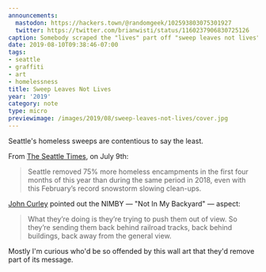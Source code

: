 ```yaml
---
announcements:
  mastodon: https://hackers.town/@randomgeek/102593803075301927
  twitter: https://twitter.com/brianwisti/status/1160237906830725126
caption: Somebody scraped the "lives" part off "sweep leaves not lives"
date: 2019-08-10T09:38:46-07:00
tags:
- seattle
- graffiti
- art
- homelessness
title: Sweep Leaves Not Lives
year: '2019'
category: note
type: micro
previewimage: /images/2019/08/sweep-leaves-not-lives/cover.jpg
---
```


Seattle's homeless sweeps are contentious to say the least.

From [The Seattle Times][], on July 9th:

[The Seattle Times]: https://www.seattletimes.com/seattle-news/homeless/on-way-to-long-term-changes-seattle-mayor-jenny-durkan-quietly-clears-homeless-camps/

> Seattle removed 75% more homeless encampments in the first four months of this year than during the same period in 2018, even with this February’s record snowstorm slowing clean-ups.

[John Curley][] pointed out the NIMBY — "Not In My Backyard" — aspect:

[John Curley]: https://mynorthwest.com/1445501/seattle-homeless-sweeps-2019/

> What they’re doing is they’re trying to push them out of view. So they’re sending them back behind railroad tracks, back behind buildings, back away from the general view.

Mostly I'm curious who'd be so offended by this wall art that they'd remove part of its message.
